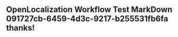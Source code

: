 <properties
ms.topic="hero-topic"
ms.test1="hero-topic"
ms.test2="test"/>

## OpenLocalization Workflow Test MarkDown 091727cb-6459-4d3c-9217-b255531fb6fa thanks!
